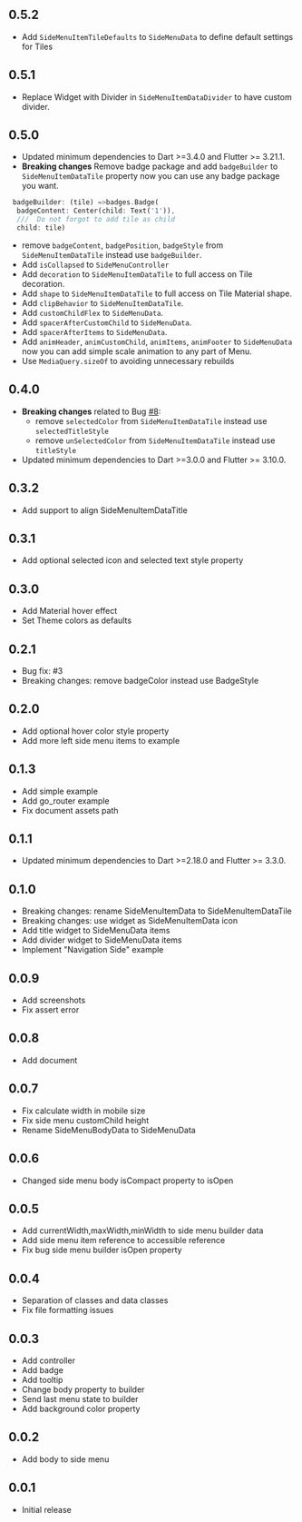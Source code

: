 ## 0.5.2
* Add `SideMenuItemTileDefaults` to `SideMenuData` to define default settings for Tiles

## 0.5.1
* Replace Widget with Divider in `SideMenuItemDataDivider` to have custom divider.

## 0.5.0
* Updated minimum dependencies to Dart >=3.4.0 and Flutter >= 3.21.1.
* **Breaking changes** Remove badge package and add `badgeBuilder` to `SideMenuItemDataTile` property now you can use any badge package you want.
``` dart
 badgeBuilder: (tile) =>badges.Badge(
  badgeContent: Center(child: Text('1')),
  ///  Do not forgot to add tile as child
  child: tile) 
```
  * remove `badgeContent`, `badgePosition`, `badgeStyle` from `SideMenuItemDataTile` instead use `badgeBuilder`.
* Add `isCollapsed` to `SideMenuController`
* Add `decoration` to `SideMenuItemDataTile` to full access on Tile decoration. 
* Add `shape` to `SideMenuItemDataTile` to full access on Tile Material shape. 
* Add `clipBehavior` to `SideMenuItemDataTile`.
* Add `customChildFlex` to `SideMenuData`.
* Add `spacerAfterCustomChild` to `SideMenuData`.
* Add `spacerAfterItems` to `SideMenuData`.
* Add `animHeader`, `animCustomChild`, `animItems`, `animFooter` to `SideMenuData` now you can add simple scale animation to any part of Menu.
* Use `MediaQuery.sizeOf` to avoiding unnecessary rebuilds

## 0.4.0
* **Breaking changes** related to Bug [#8](https://github.com/resfandiari/flutter_side_menu/issues/8): 
  * remove `selectedColor` from `SideMenuItemDataTile` instead use `selectedTitleStyle`
  * remove `unSelectedColor` from `SideMenuItemDataTile` instead use `titleStyle`
* Updated minimum dependencies to Dart >=3.0.0 and Flutter >= 3.10.0.

## 0.3.2
* Add support to align SideMenuItemDataTitle

## 0.3.1
* Add optional selected icon and selected text style property

## 0.3.0
* Add Material hover effect 
* Set Theme colors as defaults

## 0.2.1
* Bug fix: #3
* Breaking changes: remove badgeColor instead use BadgeStyle

## 0.2.0
* Add optional hover color style property
* Add more left side menu items to example

## 0.1.3
* Add simple example
* Add go_router example
* Fix document assets path

## 0.1.1
* Updated minimum dependencies to Dart >=2.18.0 and Flutter >= 3.3.0.

## 0.1.0
* Breaking changes: rename SideMenuItemData to SideMenuItemDataTile
* Breaking changes: use widget as SideMenuItemData icon
* Add title widget to SideMenuData items
* Add divider widget to SideMenuData items
* Implement "Navigation Side" example

## 0.0.9
* Add screenshots
* Fix assert error

## 0.0.8
* Add document

## 0.0.7
* Fix calculate width in mobile size
* Fix side menu customChild height
* Rename SideMenuBodyData to SideMenuData

## 0.0.6
* Changed side menu body isCompact property to isOpen

## 0.0.5
* Add currentWidth,maxWidth,minWidth to side menu builder data
* Add side menu item reference to accessible reference
* Fix bug side menu builder isOpen property

## 0.0.4
* Separation of classes and data classes
* Fix file formatting issues

## 0.0.3
* Add controller
* Add badge
* Add tooltip
* Change body property to builder
* Send last menu state to builder
* Add background color property

## 0.0.2
*  Add body to side menu

## 0.0.1
*  Initial release

